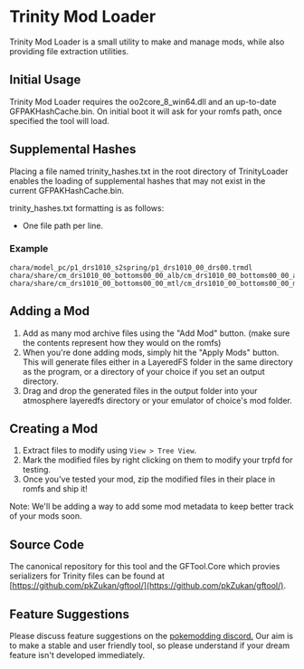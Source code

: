 # Trinity Mod Loader
Trinity Mod Loader is a small utility to make and manage mods, while also providing file extraction utilities.

## Initial Usage
Trinity Mod Loader requires the oo2core_8_win64.dll and an up-to-date GFPAKHashCache.bin.
On initial boot it will ask for your romfs path, once specified the tool will load.

## Supplemental Hashes
Placing a file named trinity_hashes.txt in the root directory of TrinityLoader enables the loading of supplemental hashes that may not exist in the current GFPAKHashCache.bin.

trinity_hashes.txt formatting is as follows:
- One file path per line.
### Example
```
chara/model_pc/p1_drs1010_s2spring/p1_drs1010_00_drs00.trmdl
chara/share/cm_drs1010_00_bottoms00_00_alb/cm_drs1010_00_bottoms00_00_alb.bntx
chara/share/cm_drs1010_00_bottoms00_00_mtl/cm_drs1010_00_bottoms00_00_mtl.bntx
``` 

## Adding a Mod
1. Add as many mod archive files using the "Add Mod" button. (make sure the contents represent how they would on the romfs)
2. When you're done adding mods, simply hit the "Apply Mods" button. This will generate files either in a LayeredFS folder in the same directory as the program, or a directory of your choice if you set an output directory.
3. Drag and drop the generated files in the output folder into your atmosphere layeredfs directory or your emulator of choice's mod folder.

## Creating a Mod
1. Extract files to modify using ``View > Tree View``.
2. Mark the modified files by right clicking on them to modify your trpfd for testing.
3. Once you've tested your mod, zip the modified files in their place in romfs and ship it!

Note: We'll be adding a way to add some mod metadata to keep better track of your mods soon.




## Source Code
The canonical repository for this tool and the GFTool.Core which provies serializers for Trinity files can be found at [https://github.com/pkZukan/gftool/](https://github.com/pkZukan/gftool/).

## Feature Suggestions
Please discuss feature suggestions on the [pokemodding discord.](http://discord.gg/A99eGRF) Our aim is to make a stable and user friendly tool, so please understand if your dream feature isn't developed immediately.
